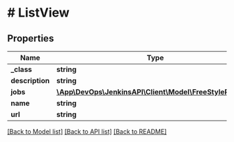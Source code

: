# # ListView

## Properties

Name | Type | Description | Notes
------------ | ------------- | ------------- | -------------
**_class** | **string** |  | [optional]
**description** | **string** |  | [optional]
**jobs** | [**\App\DevOps\JenkinsAPI\Client\Model\FreeStyleProject[]**](FreeStyleProject.md) |  | [optional]
**name** | **string** |  | [optional]
**url** | **string** |  | [optional]

[[Back to Model list]](../../README.md#models) [[Back to API list]](../../README.md#endpoints) [[Back to README]](../../README.md)
